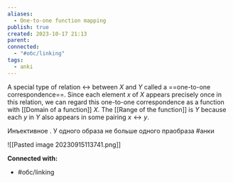 ```yaml
---
aliases:
  - One-to-one function mapping
publish: true
created: 2023-10-17 21:13
parent: 
connected:
  - "#обс/linking"
tags:
  - anki
---
```


A special type of relation $↔$ between $X$ and $Y$ called a ==one-to-one correspondence==. Since each element $x$ of $X$ appears precisely once in this relation, we can regard this one-to-one correspondence as a function with [[Domain of a function]] $X$. 
The [[Range of the function]]  is $Y$ because each $y$ in $Y$ also appears in some pairing $x ↔ y$.


Инъективное . У одного образа не больше одного праобраза #анки 

![[Pasted image 20230915113741.png]]








**Connected with:**
- #обс/linking 


